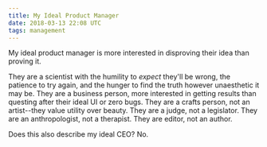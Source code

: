 ```yaml
---
title: My Ideal Product Manager
date: 2018-03-13 22:08 UTC
tags: management
---
```

My ideal product manager is more interested in disproving their idea than 
proving it.

They are a scientist with the humility to *expect* they'll be wrong, the 
patience to try again, and the hunger to find the truth however unaesthetic it 
may be. They are a business person, more interested in getting results than 
questing after their ideal UI or zero bugs. They are a crafts person, not an 
artist--they value utility over beauty. They are a judge, not a legislator. They 
are an anthropologist, not a therapist. They are editor, not an author.

Does this also describe my ideal CEO? No.
